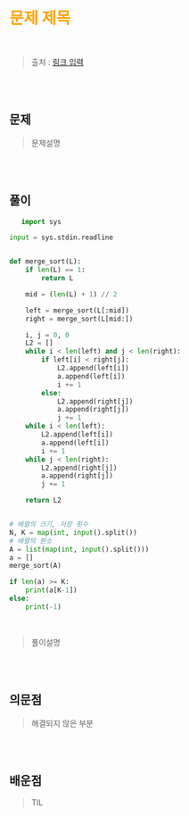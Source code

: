 <br/><Br>

<span style = "color:orange">

# 문제 제목
</span>
<br>

> 출처 : [링크 입력](https://www.acmicpc.net/problem/24060)


<br/><br>

## 문제

> 문제설명

<br/><br>

## 풀이

```python
   import sys

input = sys.stdin.readline


def merge_sort(L):
    if len(L) == 1:
        return L

    mid = (len(L) + 1) // 2

    left = merge_sort(L[:mid])
    right = merge_sort(L[mid:])

    i, j = 0, 0
    L2 = []
    while i < len(left) and j < len(right):
        if left[i] < right[j]:
            L2.append(left[i])
            a.append(left[i])
            i += 1
        else:
            L2.append(right[j])
            a.append(right[j])
            j += 1
    while i < len(left):
        L2.append(left[i])
        a.append(left[i])
        i += 1
    while j < len(right):
        L2.append(right[j])
        a.append(right[j])
        j += 1

    return L2


# 배열의 크기, 저장 횟수
N, K = map(int, input().split())
# 배열의 원소
A = list(map(int, input().split()))
a = []
merge_sort(A)

if len(a) >= K:
    print(a[K-1])
else:
    print(-1)

```
<br>

> 풀이설명

<br/><br>


## 의문점
> 해결되지 않은 부분


<br/><br>


## 배운점
> TIL

